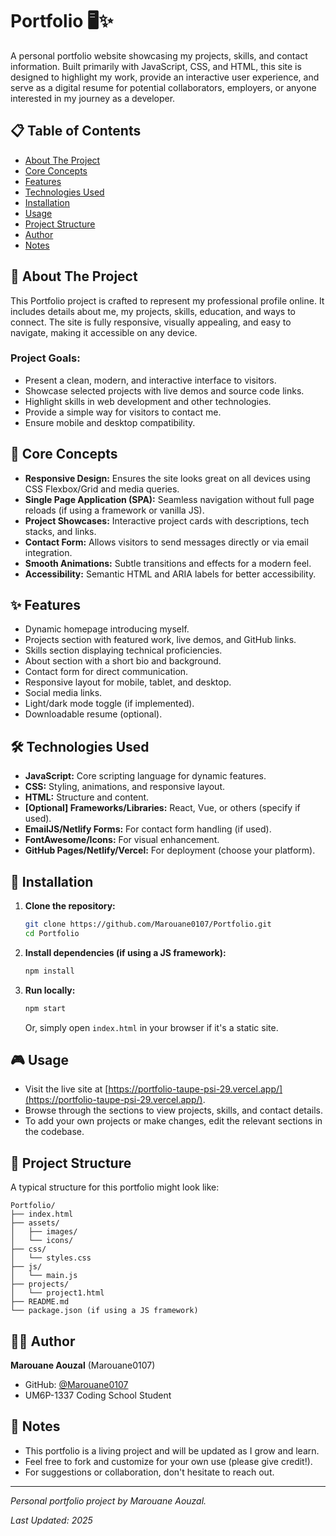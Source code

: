 # Portfolio 🖥️✨

A personal portfolio website showcasing my projects, skills, and contact information. Built primarily with JavaScript, CSS, and HTML, this site is designed to highlight my work, provide an interactive user experience, and serve as a digital resume for potential collaborators, employers, or anyone interested in my journey as a developer.

## 📋 Table of Contents

- [About The Project](#about-the-project)
- [Core Concepts](#core-concepts)
- [Features](#features)
- [Technologies Used](#technologies-used)
- [Installation](#installation)
- [Usage](#usage)
- [Project Structure](#project-structure)
- [Author](#author)
- [Notes](#notes)

## 🎯 About The Project

This Portfolio project is crafted to represent my professional profile online. It includes details about me, my projects, skills, education, and ways to connect. The site is fully responsive, visually appealing, and easy to navigate, making it accessible on any device.

### Project Goals:
- Present a clean, modern, and interactive interface to visitors.
- Showcase selected projects with live demos and source code links.
- Highlight skills in web development and other technologies.
- Provide a simple way for visitors to contact me.
- Ensure mobile and desktop compatibility.

## 🧠 Core Concepts

- **Responsive Design:** Ensures the site looks great on all devices using CSS Flexbox/Grid and media queries.
- **Single Page Application (SPA):** Seamless navigation without full page reloads (if using a framework or vanilla JS).
- **Project Showcases:** Interactive project cards with descriptions, tech stacks, and links.
- **Contact Form:** Allows visitors to send messages directly or via email integration.
- **Smooth Animations:** Subtle transitions and effects for a modern feel.
- **Accessibility:** Semantic HTML and ARIA labels for better accessibility.

## ✨ Features

- Dynamic homepage introducing myself.
- Projects section with featured work, live demos, and GitHub links.
- Skills section displaying technical proficiencies.
- About section with a short bio and background.
- Contact form for direct communication.
- Responsive layout for mobile, tablet, and desktop.
- Social media links.
- Light/dark mode toggle (if implemented).
- Downloadable resume (optional).

## 🛠️ Technologies Used

- **JavaScript:** Core scripting language for dynamic features.
- **CSS:** Styling, animations, and responsive layout.
- **HTML:** Structure and content.
- **[Optional] Frameworks/Libraries:** React, Vue, or others (specify if used).
- **EmailJS/Netlify Forms:** For contact form handling (if used).
- **FontAwesome/Icons:** For visual enhancement.
- **GitHub Pages/Netlify/Vercel:** For deployment (choose your platform).

## 🚀 Installation

1. **Clone the repository:**
    ```bash
    git clone https://github.com/Marouane0107/Portfolio.git
    cd Portfolio
    ```

2. **Install dependencies (if using a JS framework):**
    ```bash
    npm install
    ```

3. **Run locally:**
    ```bash
    npm start
    ```
    Or, simply open `index.html` in your browser if it's a static site.

## 🎮 Usage

- Visit the live site at [https://portfolio-taupe-psi-29.vercel.app/](https://portfolio-taupe-psi-29.vercel.app/).
- Browse through the sections to view projects, skills, and contact details.
- To add your own projects or make changes, edit the relevant sections in the codebase.

## 📁 Project Structure

A typical structure for this portfolio might look like:

```
Portfolio/
├── index.html
├── assets/
│   ├── images/
│   └── icons/
├── css/
│   └── styles.css
├── js/
│   └── main.js
├── projects/
│   └── project1.html
├── README.md
└── package.json (if using a JS framework)
```

## 👨‍💻 Author

**Marouane Aouzal** (Marouane0107)
- GitHub: [@Marouane0107](https://github.com/Marouane0107)
- UM6P-1337 Coding School Student

## 📝 Notes

- This portfolio is a living project and will be updated as I grow and learn.
- Feel free to fork and customize for your own use (please give credit!).
- For suggestions or collaboration, don't hesitate to reach out.

---

*Personal portfolio project by Marouane Aouzal.*

*Last Updated: 2025*
